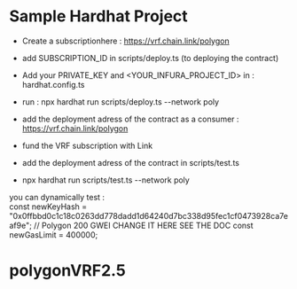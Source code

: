 # Sample Hardhat Project

- Create a subscriptionhere : https://vrf.chain.link/polygon

- add SUBSCRIPTION_ID in scripts/deploy.ts (to deploying the contract)

- Add your PRIVATE_KEY and <YOUR_INFURA_PROJECT_ID> in : hardhat.config.ts

- run : npx hardhat run scripts/deploy.ts --network poly

- add the deployment adress of the contract as a consumer : https://vrf.chain.link/polygon

- fund the VRF subscription with Link 

- add the deployment adress of the contract in scripts/test.ts

- npx hardhat run scripts/test.ts --network poly

you can dynamically test :    
        const newKeyHash = "0x0ffbbd0c1c18c0263dd778dadd1d64240d7bc338d95fec1cf0473928ca7eaf9e"; // Polygon 200 GWEI CHANGE IT HERE SEE THE DOC 
        const newGasLimit = 400000; 

        
# polygonVRF2.5
